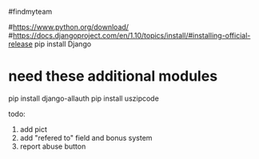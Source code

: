 #findmyteam

#https://www.python.org/download/
#https://docs.djangoproject.com/en/1.10/topics/install/#installing-official-release
pip install Django

# need these additional modules
pip install django-allauth
pip install uszipcode


todo:
1) add pict
3) add "refered to" field and bonus system
7) report abuse button


